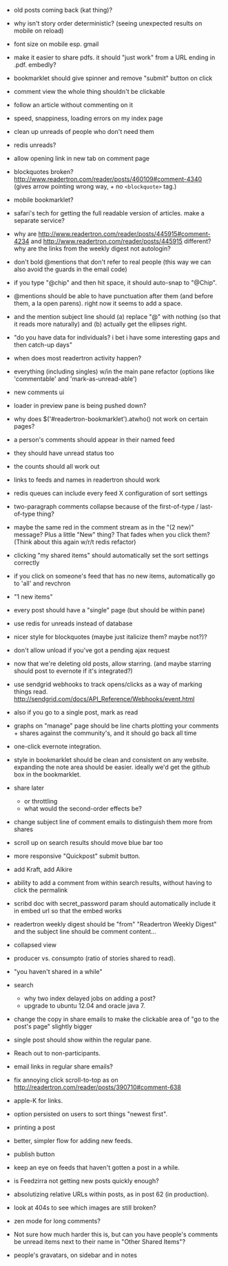 - old posts coming back (kat thing)?
- why isn't story order deterministic? (seeing unexpected results on mobile on reload)
- font size on mobile esp. gmail
- make it easier to share pdfs. it should "just work" from a URL ending in .pdf. embedly?
- bookmarklet should give spinner and remove "submit" button on click

- comment view the whole thing shouldn't be clickable
- follow an article without commenting on it

- speed, snappiness, loading errors on my index page

- clean up unreads of people who don't need them
- redis unreads?

- allow opening link in new tab on comment page

- blockquotes broken? http://www.readertron.com/reader/posts/460109#comment-4340 (gives arrow pointing wrong way, + no `<blockquote>` tag.)

- mobile bookmarklet?

- safari's tech for getting the full readable version of articles. make a separate service?

- why are http://www.readertron.com/reader/posts/445915#comment-4234 and http://www.readertron.com/reader/posts/445915 different? why are the links from the weekly digest not autologin?

- don't bold @mentions that don't refer to real people (this way we can also avoid the guards in the email code)

- if you type "@chip" and then hit space, it should auto-snap to "@Chip".

- @mentions should be able to have punctuation after them (and before them, a la open parens). right now it seems to add a space.
- and the mention subject line should (a) replace "@" with nothing (so that it reads more naturally) and (b) actually get the ellipses right.

- "do you have data for individuals? i bet i have some interesting gaps and then catch-up days"
- when does most readertron activity happen?

- everything (including singles) w/in the main pane refactor (options like 'commentable' and 'mark-as-unread-able')

- new comments ui

- loader in preview pane is being pushed down?

- why does $('#readertron-bookmarklet').atwho() not work on certain pages?

- a person's comments should appear in their named feed
- they should have unread status too
- the counts should all work out

- links to feeds and names in readertron should work

- redis queues can include every feed X configuration of sort settings

- two-paragraph comments collapse because of the first-of-type / last-of-type thing?

- maybe the same red in the comment stream as in the "(2 new)" message? Plus a little "New" thing? That fades when you click them? (Think about this again w/r/t redis refactor)

- clicking "my shared items" should automatically set the sort settings correctly
- if you click on someone's feed that has no new items, automatically go to 'all' and revchron

- "1 new items"

- every post should have a "single" page (but should be within pane)

- use redis for unreads instead of database

- nicer style for blockquotes (maybe just italicize them? maybe not?)?

- don't allow unload if you've got a pending ajax request
  
- now that we're deleting old posts, allow starring. (and maybe starring should post to evernote if it's integrated?)

- use sendgrid webhooks to track opens/clicks as a way of marking things read. http://sendgrid.com/docs/API_Reference/Webhooks/event.html
- also if you go to a single post, mark as read

- graphs on "manage" page should be line charts plotting your comments + shares against the community's, and it should go back all time

- one-click evernote integration.

- style in bookmarklet should be clean and consistent on any website. expanding the note area should be easier. ideally we'd get the github box in the bookmarklet.

- share later
  - or throttling
  - what would the second-order effects be?
- change subject line of comment emails to distinguish them more from shares
- scroll up on search results should move blue bar too
- more responsive "Quickpost" submit button.
- add Kraft, add Alkire
- ability to add a comment from within search results, without having to click the permalink
- scribd doc with secret_password param should automatically include it in embed url so that the embed works
- readertron weekly digest should be "from" "Readertron Weekly Digest" and the subject line should be comment content...
- collapsed view
- producer vs. consumpto (ratio of stories shared to read).
- "you haven't shared in a while"
- search
  - why two index delayed jobs on adding a post?
  - upgrade to ubuntu 12.04 and oracle java 7.
- change the copy in share emails to make the clickable area of "go to the post's page" slightly bigger
- single post should show within the regular pane.
- Reach out to non-participants.
- email links in regular share emails?
- fix annoying click scroll-to-top as on http://readertron.com/reader/posts/390710#comment-638
- apple-K for links.
- option persisted on users to sort things "newest first".
- printing a post
- better, simpler flow for adding new feeds.
- publish button
- keep an eye on feeds that haven't gotten a post in a while.
- is Feedzirra not getting new posts quickly enough?
- absolutizing relative URLs within posts, as in post 62 (in production).
- look at 404s to see which images are still broken?

- zen mode for long comments?

- Not sure how much harder this is, but can you have people's comments be unread items next to their name in "Other Shared Items"?

- people's gravatars, on sidebar and in notes